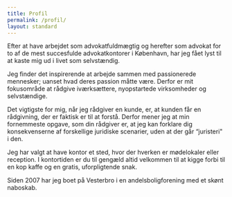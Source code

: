 ```yaml
---
title: Profil
permalink: /profil/
layout: standard
---
```

Efter at have arbejdet som advokatfuldmægtig og herefter som advokat for to af de mest succesfulde advokatkontorer i København, har jeg fået lyst til at kaste mig ud i livet som selvstændig.

Jeg finder det inspirerende at arbejde sammen med passionerede mennesker; uanset hvad deres passion måtte være. Derfor er mit fokusområde at rådgive iværksættere, nyopstartede virksomheder og selvstændige.

Det vigtigste for mig, når jeg rådgiver en kunde, er, at kunden får en rådgivning, der er faktisk er til at forstå. Derfor mener jeg at min fornemmeste opgave, som din rådgiver er, at jeg kan forklare dig konsekvenserne af forskellige juridiske scenarier, uden at der går “juristeri" i den.  

Jeg har valgt at have kontor et sted, hvor der hverken er mødelokaler eller reception. I kontortiden er du til gengæld altid velkommen til at kigge forbi til en kop kaffe og en gratis, uforpligtende snak.

Siden 2007 har jeg boet på Vesterbro i en andelsboligforening med et skønt naboskab. 